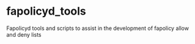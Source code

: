 # fapolicyd_tools
Fapolicyd tools and scripts to assist in the development of fapolicy allow and deny lists
